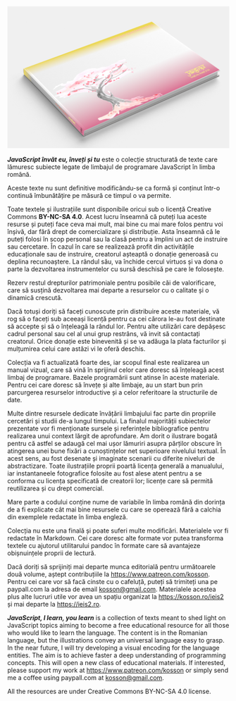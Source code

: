 ![](images/JSInvatEuInvetiSiTu3d.png)

***JavaScript învăt eu, înveți și tu*** este o colecție structurată de texte care lămuresc subiecte legate de limbajul de programare JavaScript în limba română.

Aceste texte nu sunt definitive modificându-se ca formă și conținut într-o continuă îmbunătățire pe măsură ce timpul o va permite.

Toate textele și ilustrațiile sunt disponibile oricui sub o licență Creative Commons **BY-NC-SA 4.0**. Acest lucru înseamnă că puteți lua aceste resurse și puteți face ceva mai mult, mai bine cu mai mare folos pentru voi înșivă, dar fără drept de comercializare și distribuție. Asta înseamnă că le puteți folosi în scop personal sau la clasă pentru a împlini un act de instruire sau cercetare. În cazul în care se realizează profit din activitățile educaționale sau de instruire, creatorul așteaptă o donație generoasă cu deplina recunoaștere. La rândul său, va închide cercul virtuos și va dona o parte la dezvoltarea instrumentelor cu sursă deschisă pe care le folosește.

Rezerv restul drepturilor patrimoniale pentru posibile căi de valorificare, care să susțină dezvoltarea mai departe a resurselor cu o calitate și o dinamică crescută.

Dacă totuși doriți să faceți cunoscute prin distribuire aceste materiale, vă rog să o faceți sub aceeași licență pentru ca cei cărora le-au fost destinate să accepte și să o înțeleagă la rândul lor. Pentru alte utilizări care depășesc cadrul personal sau cel al unui grup restrâns, vă invit să contactați creatorul. Orice donație este binevenită și se va adăuga la plata facturilor și mulțumirea celui care astăzi vi le oferă deschis.

Colecția va fi actualizată foarte des, iar scopul final este realizarea un manual vizual, care să vină în sprijinul celor care doresc să înțeleagă acest limbaj de programare. Bazele programării sunt atinse în aceste materiale. Pentru cei care doresc să învețe și alte limbaje, au un start bun prin parcurgerea resurselor introductive și a celor referitoare la structurile de date.

Multe dintre resursele dedicate învățării limbajului fac parte din propriile cercetări și studii de-a lungul timpului. La finalul majorității subiectelor prezentate vor fi menționate sursele și referințele bibliografice pentru realizarea unui context lărgit de aprofundare. Am dorit o ilustrare bogată pentru că astfel se adaugă cel mai ușor lămuriri asupra părților obscure în atingerea unei bune fixări a cunoștințelor net superioare nivelului textual. În acest sens, au fost desenate și imaginate scenarii cu diferite niveluri de abstractizare. Toate ilustrațiile proprii poartă licența generală a manualului, iar instantaneele fotografice folosite au fost alese atent pentru a se conforma cu licența specificată de creatorii lor; licențe care să permită reutilizarea și cu drept comercial.

Mare parte a codului conține nume de variabile în limba română din dorința de a fi explicate cât mai bine resursele cu care se operează fără a calchia din exemplele redactate în limba engleză.

Colecția nu este una finală și poate suferi multe modificări. Materialele vor fi redactate în Markdown. Cei care doresc alte formate vor putea transforma textele cu ajutorul utilitarului pandoc în formate care să avantajeze obișnuințele proprii de lectură.

Dacă doriți să sprijiniți mai departe munca editorială pentru următoarele două volume, aștept contribuțiile la https://www.patreon.com/kosson.
Pentru cei care vor să facă cinste cu o cafeluță, puteți să trimiteți una pe paypall.com la adresa de email kosson@gmail.com.
Materialele acestea plus alte lucruri utile vor avea un spațiu organizat la https://kosson.ro/ieis2 și mai departe la https://ieis2.ro.

***JavaScript, I learn, you learn*** is a collection of texts meant to shed light on JavaScript topics aiming to become a free educational resource for all those who would like to learn the language.
The content is in the Romanian language, but the illustrations convey an universal language easy to grasp. In the near future, I will try developing a visual encoding for the language entities. The aim is to achieve faster a deep understanding of programming concepts. This will open a new class of educational materials.
If interested, please support my work at https://www.patreon.com/kosson or simply send me a coffee using paypall.com at kosson@gmail.com.

All the resources are under Creative Commons BY-NC-SA 4.0 license.
